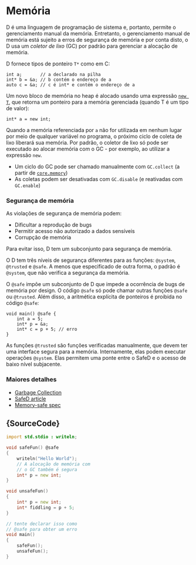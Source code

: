 # Memória

D é uma linguagem de programação de sistema e, portanto, permite o gerenciamento manual da memória.
Entretanto, o gerenciamento manual de memória está sujeito a erros de segurança de memória
e por conta disto, o D usa um *coletor de lixo* (GC) por padrão para gerenciar a alocação de memória.

D fornece tipos de ponteiro `T*` como em C:

    int a;       // a declarado na pilha
    int* b = &a; // b contém o endereço de a
    auto c = &a; // c é int* e contém o endereço de a

Um novo bloco de memória no heap é alocado usando uma expressão
[`new T`](https://dlang.org/spec/expression.html#new_expressions),
que retorna um ponteiro para a memória gerenciada (quando T é um tipo de valor):

    int* a = new int;

Quando a memória referenciada por `a` não for utilizada em nenhum lugar
por meio de qualquer variável no programa, o próximo ciclo de coleta de lixo
liberará sua memória. Por padrão, o coletor de lixo só pode ser
executado ao alocar memória com o GC - por exemplo, ao utilizar
a expressão `new`.

* Um ciclo do GC pode ser chamado manualmente com `GC.collect` (a partir de
  [`core.memory`](https://dlang.org/phobos/core_memory.html#.GC))
* As coletas podem ser desativadas com `GC.disable` (e reativadas com `GC.enable`)

### Segurança de memória

As violações de segurança de memória podem:

* Dificultar a reprodução de bugs
* Permitir acesso não autorizado a dados sensíveis
* Corrupção de memória

Para evitar isso, D tem um subconjunto para segurança de memória.

O D tem três níveis de segurança diferentes para as funções: `@system`, `@trusted` e `@safe`.
A menos que especificado de outra forma, o padrão é `@system`, que não verifica a segurança da memória.

O `@safe` impõe um subconjunto de D que impede a ocorrência de bugs de memória por design.
O código `@safe` só pode chamar outras funções `@safe` ou `@trusted`.
Além disso, a aritmética explícita de ponteiros é proibida no código `@safe`:

    void main() @safe {
        int a = 5;
        int* p = &a;
        int* c = p + 5; // erro
    }

As funções `@trusted` são funções verificadas manualmente, que devem ter
uma interface segura para a memória.
Internamente, elas podem executar operações `@system`.
Elas permitem uma ponte entre o SafeD e o acesso de baixo nível subjacente.

### Maiores detalhes

* [Garbage Collection](https://dlang.org/spec/garbage.html)
* [SafeD article](https://dlang.org/safed.html)
* [Memory-safe spec](https://dlang.org/spec/memory-safe-d.html)

## {SourceCode}

```d
import std.stdio : writeln;

void safeFun() @safe
{
    writeln("Hello World");
    // A alocação de memória com
    // o GC também é segura
    int* p = new int;
}

void unsafeFun()
{
    int* p = new int;
    int* fiddling = p + 5;
}

// tente declarar isso como
// @safe para obter um erro
void main()
{
    safeFun();
    unsafeFun();
}
```
